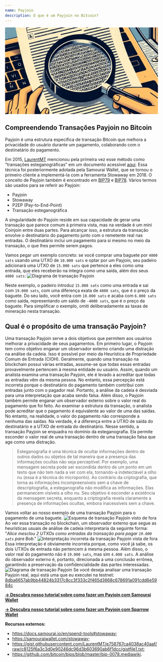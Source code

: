```yaml
---
name: Payjoin
description: O que é um Payjoin no Bitcoin?
---
```


![Miniatura do Payjoin - esteganografia](assets/cover.webp)

## Compreendendo Transações Payjoin no Bitcoin

Payjoin é uma estrutura específica de transação Bitcoin que melhora a privacidade do usuário durante um pagamento, colaborando com o destinatário do pagamento.

Em 2015, [LaurentMT](https://twitter.com/LaurentMT) mencionou pela primeira vez esse método como "transações esteganográficas" em um documento acessível [aqui](https://gist.githubusercontent.com/LaurentMT/e758767ca4038ac40aaf/raw/c8125f6a3c3d0e90246dc96d3b603690ab6f1dcc/gistfile1.txt). Essa técnica foi posteriormente adotada pela Samourai Wallet, que se tornou o primeiro cliente a implementá-la com a ferramenta Stowaway em 2018. O conceito de Payjoin também é encontrado em [BIP79](https://github.com/bitcoin/bips/blob/master/bip-0079.mediawiki) e [BIP78](https://github.com/bitcoin/bips/blob/master/bip-0078.mediawiki). Vários termos são usados para se referir ao Payjoin:
- Payjoin
- Stowaway
- P2EP (Pay-to-End-Point)
- Transação esteganográfica

A singularidade do Payjoin reside em sua capacidade de gerar uma transação que parece comum à primeira vista, mas na verdade é um mini Coinjoin entre duas partes. Para alcançar isso, a estrutura da transação envolve o destinatário do pagamento junto com o remetente real nas entradas. O destinatário inclui um pagamento para si mesmo no meio da transação, o que lhes permite serem pagos.

Vamos pegar um exemplo concreto: se você comprar uma baguete por `4000 sats` usando uma UTXO de `10.000 sats` e optar por um Payjoin, seu padeiro adicionará uma UTXO de `15.000 sats` que pertence a eles como uma entrada, que eles receberão na íntegra como uma saída, além dos seus `4000 sats`:
![Diagrama de transação Payjoin](assets/pt/1.webp)

Neste exemplo, o padeiro introduz `15.000 sats` como uma entrada e sai com `19.000 sats`, com uma diferença exata de `4000 sats`, que é o preço da baguete. Do seu lado, você entra com `10.000 sats` e acaba com `6.000 sats` como saída, representando um saldo de `-4000 sats`, que é o preço da baguete. Para simplificar o exemplo, omiti deliberadamente as taxas de mineração nesta transação.

## Qual é o propósito de uma transação Payjoin?

Uma transação Payjoin serve a dois objetivos que permitem aos usuários melhorar a privacidade de seus pagamentos.
Em primeiro lugar, o Payjoin tem como objetivo enganar um observador externo criando uma distração na análise da cadeia. Isso é possível por meio da Heurística de Propriedade Comum de Entrada (CIOH). Geralmente, quando uma transação na blockchain possui várias entradas, assume-se que todas essas entradas provavelmente pertencem à mesma entidade ou usuário. Assim, quando um analista examina uma transação Payjoin, ele é levado a acreditar que todas as entradas vêm da mesma pessoa. No entanto, essa percepção está incorreta porque o destinatário do pagamento também contribui com entradas junto com o pagador real. Portanto, a análise da cadeia é desviada para uma interpretação que acaba sendo falsa.
Além disso, o Payjoin também permite enganar um observador externo sobre o valor real do pagamento que foi feito. Ao examinar a estrutura da transação, o analista pode acreditar que o pagamento é equivalente ao valor de uma das saídas. No entanto, na realidade, o valor do pagamento não corresponde a nenhuma das saídas. Na verdade, é a diferença entre a UTXO de saída do destinatário e a UTXO de entrada do destinatário. Nesse sentido, a transação Payjoin se enquadra no domínio da esteganografia. Ela permite esconder o valor real de uma transação dentro de uma transação falsa que age como uma distração.

> Esteganografia é uma técnica de ocultar informações dentro de outros dados ou objetos de tal maneira que a presença das informações ocultas não seja perceptível. Por exemplo, uma mensagem secreta pode ser escondida dentro de um ponto em um texto que não tem nada a ver com ela, tornando-a indetectável a olho nu (essa é a técnica do microponto). Ao contrário da criptografia, que torna as informações incompreensíveis sem a chave de descriptografia, a esteganografia não modifica as informações. Elas permanecem visíveis a olho nu. Seu objetivo é esconder a existência da mensagem secreta, enquanto a criptografia revela claramente a presença de informações ocultas, embora inacessíveis sem a chave.

Vamos voltar ao nosso exemplo de uma transação Payjoin para o pagamento de uma baguete.
![Esquema de transação Payjoin visto de fora](assets/pt/2.webp)
Ao ver essa transação no blockchain, um observador externo que segue as heurísticas usuais de análise de cadeia interpretaria da seguinte forma: "*Alice mesclou 2 UTXOs como entradas da transação para pagar `19.000 sats` para Bob*."
![Interpretação incorreta da transação Payjoin vista de fora](assets/pt/3.webp)
Essa interpretação é obviamente incorreta porque, como você já sabe, os dois UTXOs de entrada não pertencem à mesma pessoa. Além disso, o valor real do pagamento não é `19.000 sats`, mas sim `4.000 sats`. A análise do observador externo é, portanto, direcionada a uma conclusão errônea, garantindo a preservação da confidencialidade das partes interessadas.![Diagrama de transação Payjoin](assets/pt/1.webp)
Se você deseja analisar uma transação Payjoin real, aqui está uma que eu executei na testnet: [8dba6657ab9bb44824b3317c8cc3f333c2f465d3668c678691a091cdd6e5984c](https://mempool.space/fr/testnet/tx/8dba6657ab9bb44824b3317c8cc3f333c2f465d3668c678691a091cdd6e5984c)

[**-> Descubra nosso tutorial sobre como fazer um Payjoin com Samourai Wallet**](https://planb.network/tutorials/privacy/payjoin-samourai-wallet)  

[**-> Descubra nosso tutorial sobre como fazer um Payjoin com Sparrow Wallet**](https://planb.network/tutorials/privacy/payjoin-sparrow-wallet)


**Recursos externos:**
- https://docs.samourai.io/en/spend-tools#stowaway;
- https://samouraiwallet.com/stowaway;
- https://gist.githubusercontent.com/LaurentMT/e758767ca4038ac40aaf/raw/c8125f6a3c3d0e90246dc96d3b603690ab6f1dcc/gistfile1.txt;
- https://github.com/bitcoin/bips/blob/master/bip-0078.mediawiki.
